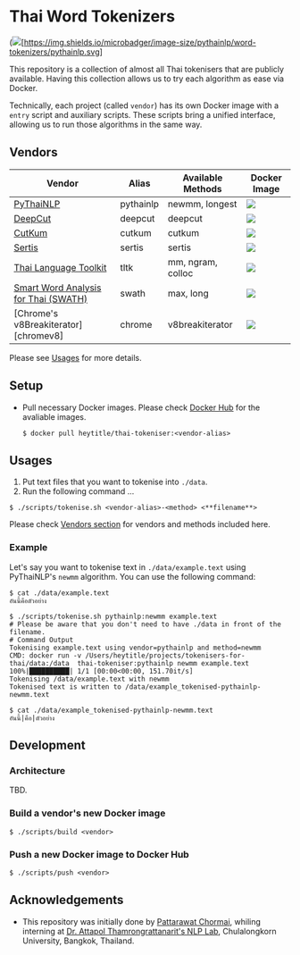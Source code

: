 # Thai Word Tokenizers
(![](https://img.shields.io/docker/pulls/pythainlp/word-tokenizers.svg)[https://img.shields.io/microbadger/image-size/pythainlp/word-tokenizers/pythainlp.svg]

This repository is a collection of almost all Thai tokenisers that are publicly available. Having this collection allows us to try each algorithm as ease via Docker.

Technically, each project (called  `vendor`) has its own Docker image with a `entry` script and auxiliary scripts.
These scripts bring a unified interface, allowing us to run those algorithms in the same way.

## Vendors 
| Vendor | Alias | Available Methods | Docker Image |
|---|---|---| --- |
| [PyThaiNLP][pythainlp] | pythainlp | newmm, longest  | ![](https://img.shields.io/microbadger/image-size/pythainlp/word-tokenizers/pythainlp.svg)|
| [DeepCut][deepcut] | deepcut |  deepcut  | ![](https://img.shields.io/microbadger/image-size/pythainlp/word-tokenizers/deepcut.svg)|
| [CutKum][cutkum]  |  cutkum  | cutkum | ![](https://img.shields.io/microbadger/image-size/pythainlp/word-tokenizers/cutkum.svg)|
| [Sertis][sertis] | sertis | sertis | ![](https://img.shields.io/microbadger/image-size/pythainlp/word-tokenizers/sertis.svg) |
| [Thai Language Toolkit][tltk]  |  tltk | mm, ngram, colloc | ![](https://img.shields.io/microbadger/image-size/pythainlp/word-tokenizers/tltk.svg)|
| [Smart Word Analysis for Thai (SWATH)][swath] | swath | max, long |![](https://img.shields.io/microbadger/image-size/pythainlp/word-tokenizers/swath.svg) |
| [Chrome's v8Breakiterator][chromev8] | chrome | v8breakiterator |![](https://img.shields.io/microbadger/image-size/pythainlp/word-tokenizers/chrome.svg) |

Please see [Usages](#usages) for more details.

## Setup
- Pull necessary Docker images. Please check [Docker Hub][dockerhub] for the avaliable images.
  ```
  $ docker pull heytitle/thai-tokeniser:<vendor-alias>
  ```
## Usages
1. Put text files that you want to tokenise into `./data`.
2. Run the following command ...
  ```
  $ ./scripts/tokenise.sh <vendor-alias>-<method> <**filename**>
  ```
  Please check [Vendors section](#vendors) for vendors and methods included here.

### Example
Let's say you want to tokenise text in `./data/example.text` using PyThaiNLP's `newmm` algorithm. You can use the following command:
```
$ cat ./data/example.text
อันนี้คือตัวอย่าง

$ ./scripts/tokenise.sh pythainlp:newmm example.text
# Please be aware that you don't need to have ./data in front of the filename.
# Command Output
Tokenising example.text using vendor=pythainlp and method=newmm
CMD: docker run -v /Users/heytitle/projects/tokenisers-for-thai/data:/data  thai-tokeniser:pythainlp newmm example.text
100%|██████████| 1/1 [00:00<00:00, 151.70it/s]
Tokenising /data/example.text with newmm
Tokenised text is written to /data/example_tokenised-pythainlp-newmm.text

$ cat ./data/example_tokenised-pythainlp-newmm.text
อันนี้|คือ|ตัวอย่าง
```

## Development
### Architecture
TBD.

### Build a vendor's new Docker image
```
$ ./scripts/build <vendor>
```

### Push a new Docker image to Docker Hub
```
$ ./scripts/push <vendor>
```

## Acknowledgements
- This repository was initially done by [Pattarawat Chormai][pat], whiling interning at [Dr. Attapol Thamrongrattanarit's NLP Lab][ate], Chulalongkorn University, Bangkok, Thailand.

[pythainlp]: https://github.com/PyThaiNLP/pythainlp
[deepcut]: https://github.com/rkcosmos/deepcut
[cutkum]: https://github.com/pucktada/cutkum
[tltk]: https://pypi.python.org/pypi/tltk/
[swath]: https://github.com/tlwg/swath
[dockerhub]: https://hub.docker.com/r/heytitle/thai-tokeniser/tags
[ate]: https://attapol.github.io/lab.html
[sertis]: https://github.com/sertiscorp/thai-word-segmentation
[pat]: http://pat.chormai.org
